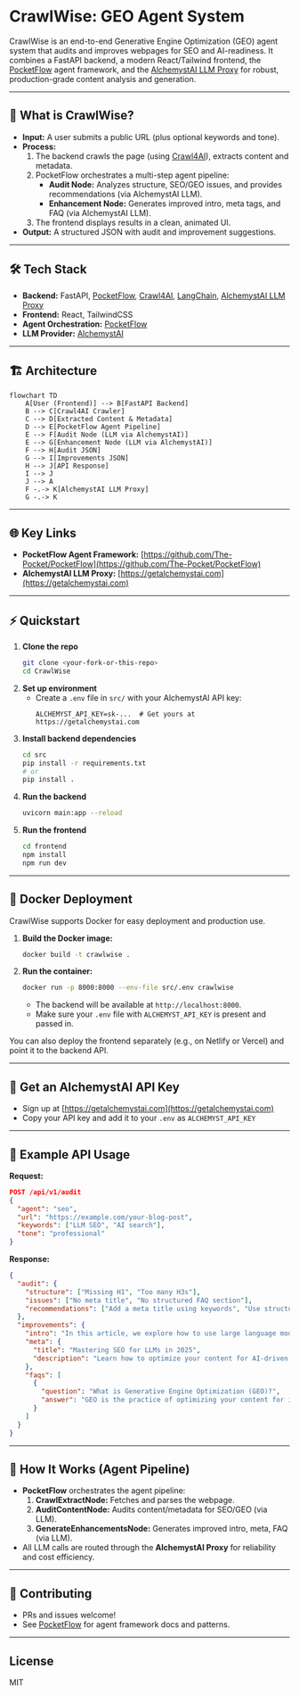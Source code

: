 # CrawlWise: GEO Agent System

CrawlWise is an end-to-end Generative Engine Optimization (GEO) agent system that audits and improves webpages for SEO and AI-readiness. It combines a FastAPI backend, a modern React/Tailwind frontend, the [PocketFlow](https://github.com/The-Pocket/PocketFlow) agent framework, and the [AlchemystAI LLM Proxy](https://getalchemystai.com) for robust, production-grade content analysis and generation.

---

## 🚀 What is CrawlWise?

- **Input:** A user submits a public URL (plus optional keywords and tone).
- **Process:**
  1. The backend crawls the page (using [Crawl4AI](https://pypi.org/project/crawl4ai/)), extracts content and metadata.
  2. PocketFlow orchestrates a multi-step agent pipeline:
     - **Audit Node:** Analyzes structure, SEO/GEO issues, and provides recommendations (via AlchemystAI LLM).
     - **Enhancement Node:** Generates improved intro, meta tags, and FAQ (via AlchemystAI LLM).
  3. The frontend displays results in a clean, animated UI.
- **Output:** A structured JSON with audit and improvement suggestions.

---

## 🛠️ Tech Stack

- **Backend:** FastAPI, [PocketFlow](https://github.com/The-Pocket/PocketFlow), [Crawl4AI](https://pypi.org/project/crawl4ai/), [LangChain](https://python.langchain.com/), [AlchemystAI LLM Proxy](https://getalchemystai.com)
- **Frontend:** React, TailwindCSS
- **Agent Orchestration:** [PocketFlow](https://github.com/The-Pocket/PocketFlow)
- **LLM Provider:** [AlchemystAI](https://getalchemystai.com)

---

## 🏗️ Architecture

```mermaid
flowchart TD
    A[User (Frontend)] --> B[FastAPI Backend]
    B --> C[Crawl4AI Crawler]
    C --> D[Extracted Content & Metadata]
    D --> E[PocketFlow Agent Pipeline]
    E --> F[Audit Node (LLM via AlchemystAI)]
    E --> G[Enhancement Node (LLM via AlchemystAI)]
    F --> H[Audit JSON]
    G --> I[Improvements JSON]
    H --> J[API Response]
    I --> J
    J --> A
    F -.-> K[AlchemystAI LLM Proxy]
    G -.-> K
```

---

## 🌐 Key Links

- **PocketFlow Agent Framework:** [https://github.com/The-Pocket/PocketFlow](https://github.com/The-Pocket/PocketFlow)
- **AlchemystAI LLM Proxy:** [https://getalchemystai.com](https://getalchemystai.com)

---

## ⚡ Quickstart

1. **Clone the repo**
   ```bash
   git clone <your-fork-or-this-repo>
   cd CrawlWise
   ```
2. **Set up environment**
   - Create a `.env` file in `src/` with your AlchemystAI API key:
     ```env
     ALCHEMYST_API_KEY=sk-...  # Get yours at https://getalchemystai.com
     ```
3. **Install backend dependencies**
   ```bash
   cd src
   pip install -r requirements.txt
   # or
   pip install .
   ```
4. **Run the backend**
   ```bash
   uvicorn main:app --reload
   ```
5. **Run the frontend**
   ```bash
   cd frontend
   npm install
   npm run dev
   ```

---

## 🐳 Docker Deployment

CrawlWise supports Docker for easy deployment and production use.

1. **Build the Docker image:**
   ```bash
   docker build -t crawlwise .
   ```
2. **Run the container:**
   ```bash
   docker run -p 8000:8000 --env-file src/.env crawlwise
   ```
   - The backend will be available at `http://localhost:8000`.
   - Make sure your `.env` file with `ALCHEMYST_API_KEY` is present and passed in.

You can also deploy the frontend separately (e.g., on Netlify or Vercel) and point it to the backend API.

---

## 🔑 Get an AlchemystAI API Key
- Sign up at [https://getalchemystai.com](https://getalchemystai.com)
- Copy your API key and add it to your `.env` as `ALCHEMYST_API_KEY`

---

## 📡 Example API Usage

**Request:**
```json
POST /api/v1/audit
{
  "agent": "seo",
  "url": "https://example.com/your-blog-post",
  "keywords": ["LLM SEO", "AI search"],
  "tone": "professional"
}
```

**Response:**
```json
{
  "audit": {
    "structure": ["Missing H1", "Too many H3s"],
    "issues": ["No meta title", "No structured FAQ section"],
    "recommendations": ["Add a meta title using keywords", "Use structured data"]
  },
  "improvements": {
    "intro": "In this article, we explore how to use large language models for modern SEO...",
    "meta": {
      "title": "Mastering SEO for LLMs in 2025",
      "description": "Learn how to optimize your content for AI-driven search engines using LLM strategies."
    },
    "faqs": [
      {
        "question": "What is Generative Engine Optimization (GEO)?",
        "answer": "GEO is the practice of optimizing your content for inclusion in AI-generated answers."
      }
    ]
  }
}
```

---

## 🤖 How It Works (Agent Pipeline)

- **PocketFlow** orchestrates the agent pipeline:
  1. **CrawlExtractNode:** Fetches and parses the webpage.
  2. **AuditContentNode:** Audits content/metadata for SEO/GEO (via LLM).
  3. **GenerateEnhancementsNode:** Generates improved intro, meta, FAQ (via LLM).
- All LLM calls are routed through the **AlchemystAI Proxy** for reliability and cost efficiency.

---

## 👥 Contributing
- PRs and issues welcome!
- See [PocketFlow](https://github.com/The-Pocket/PocketFlow) for agent framework docs and patterns.

---

## License
MIT

